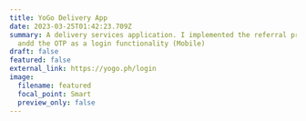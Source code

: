 ```yaml
---
title: YoGo Delivery App
date: 2023-03-25T01:42:23.709Z
summary: A﻿ delivery services application. I implemented the referral program
  andd the OTP as a login functionality (Mobile)
draft: false
featured: false
external_link: https://yogo.ph/login
image:
  filename: featured
  focal_point: Smart
  preview_only: false
---
```

